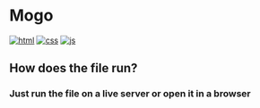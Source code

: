 # Mogo

[![html](https://img.shields.io/badge/html-5-critical)](https://ru.wikipedia.org/wiki/HTML)
[![css](https://img.shields.io/badge/css-3-blue)](https://ru.wikipedia.org/wiki/CSS)
[![js](https://img.shields.io/badge/js-3-yellow)](https://ru.wikipedia.org/wiki/JavaScript)

## How does the file run?
### Just run the file on a live server or open it in a browser
